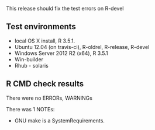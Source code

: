 This release should fix the test errors on R-devel

## Test environments
* local OS X install, R 3.5.1.
* Ubuntu 12.04 (on travis-ci), R-oldrel, R-release, R-devel
* Windows Server 2012 R2 (x64), R 3.5.1
* Win-builder
* Rhub - solaris

## R CMD check results
There were no ERRORs, WARNINGs

There was 1 NOTEs:

* GNU make is a SystemRequirements.
